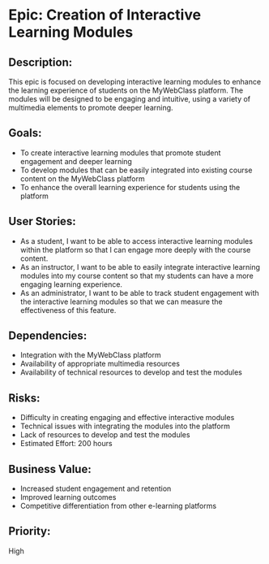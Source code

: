 # Epic: Creation of Interactive Learning Modules

## Description: 
This epic is focused on developing interactive learning modules to enhance the learning experience of students on the MyWebClass platform. The modules will be designed to be engaging and intuitive, using a variety of multimedia elements to promote deeper learning.

## Goals:
* To create interactive learning modules that promote student engagement and deeper learning
* To develop modules that can be easily integrated into existing course content on the MyWebClass platform
* To enhance the overall learning experience for students using the platform

## User Stories:
* As a student, I want to be able to access interactive learning modules within the platform so that I can engage more deeply with the course content.
* As an instructor, I want to be able to easily integrate interactive learning modules into my course content so that my students can have a more engaging learning experience.
* As an administrator, I want to be able to track student engagement with the interactive learning modules so that we can measure the effectiveness of this feature.

## Dependencies:
* Integration with the MyWebClass platform
* Availability of appropriate multimedia resources
* Availability of technical resources to develop and test the modules

## Risks:
* Difficulty in creating engaging and effective interactive modules
* Technical issues with integrating the modules into the platform
* Lack of resources to develop and test the modules
* Estimated Effort: 200 hours

## Business Value:
* Increased student engagement and retention
* Improved learning outcomes
* Competitive differentiation from other e-learning platforms

## Priority: 
High
